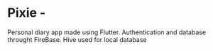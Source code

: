 # Pixie - 

Personal diary app made using Flutter. 
Authentication and database throught FireBase. Hive used for local database
